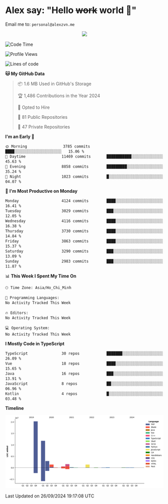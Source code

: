 # Alex say: "Hello ~~work~~ world 🐾"
Email me to: `personal@alexzvn.me`


<p align=center>
  <a href="https://skillicons.dev">
    <img src="https://skillicons.dev/icons?i=ts,js,php,nodejs,bun,vue,nuxt,react,svelte,tauri,laravel,rust,mongodb,docker,electron,redis,rabbitmq,tailwind,git,cloudflare,elysia,mysql,nginx,rollupjs,sentry,ubuntu,yarn,html,css,vite" />
  </a>
</p>

<!--START_SECTION:waka-->
![Code Time](http://img.shields.io/badge/Code%20Time-1%2C066%20hrs%2055%20mins-blue)

![Profile Views](http://img.shields.io/badge/Profile%20Views-1-blue)

![Lines of code](https://img.shields.io/badge/From%20Hello%20World%20I%27ve%20Written-40.5%20million%20lines%20of%20code-blue)

**🐱 My GitHub Data** 

> 📦 1.6 MB Used in GitHub's Storage 
 > 
> 🏆 1,486 Contributions in the Year 2024
 > 
> 💼 Opted to Hire
 > 
> 📜 81 Public Repositories 
 > 
> 🔑 47 Private Repositories 
 > 
**I'm an Early 🐤** 

```text
🌞 Morning                3785 commits        ████░░░░░░░░░░░░░░░░░░░░░   15.06 % 
🌆 Daytime                11469 commits       ███████████░░░░░░░░░░░░░░   45.63 % 
🌃 Evening                8858 commits        █████████░░░░░░░░░░░░░░░░   35.24 % 
🌙 Night                  1023 commits        █░░░░░░░░░░░░░░░░░░░░░░░░   04.07 % 
```
📅 **I'm Most Productive on Monday** 

```text
Monday                   4124 commits        ████░░░░░░░░░░░░░░░░░░░░░   16.41 % 
Tuesday                  3029 commits        ███░░░░░░░░░░░░░░░░░░░░░░   12.05 % 
Wednesday                4116 commits        ████░░░░░░░░░░░░░░░░░░░░░   16.38 % 
Thursday                 3730 commits        ████░░░░░░░░░░░░░░░░░░░░░   14.84 % 
Friday                   3863 commits        ████░░░░░░░░░░░░░░░░░░░░░   15.37 % 
Saturday                 3290 commits        ███░░░░░░░░░░░░░░░░░░░░░░   13.09 % 
Sunday                   2983 commits        ███░░░░░░░░░░░░░░░░░░░░░░   11.87 % 
```


📊 **This Week I Spent My Time On** 

```text
🕑︎ Time Zone: Asia/Ho_Chi_Minh

💬 Programming Languages: 
No Activity Tracked This Week

🔥 Editors: 
No Activity Tracked This Week

💻 Operating System: 
No Activity Tracked This Week
```

**I Mostly Code in TypeScript** 

```text
TypeScript               30 repos            ███████░░░░░░░░░░░░░░░░░░   26.09 % 
Vue                      18 repos            ████░░░░░░░░░░░░░░░░░░░░░   15.65 % 
Java                     16 repos            ███░░░░░░░░░░░░░░░░░░░░░░   13.91 % 
JavaScript               8 repos             ██░░░░░░░░░░░░░░░░░░░░░░░   06.96 % 
Kotlin                   4 repos             █░░░░░░░░░░░░░░░░░░░░░░░░   03.48 % 
```



**Timeline**

![Lines of Code chart](https://raw.githubusercontent.com/alexzvn/alexzvn/main/assets/bar_graph.png)


 Last Updated on 26/09/2024 19:17:08 UTC
<!--END_SECTION:waka-->
